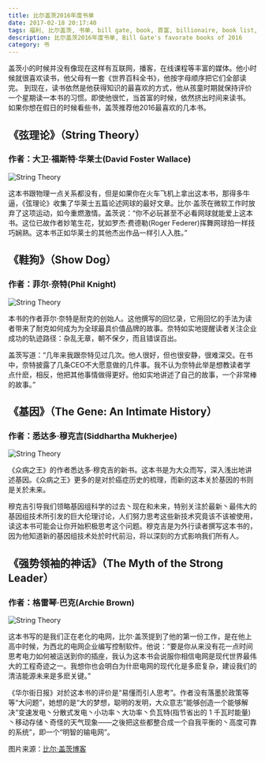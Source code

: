 ```yaml
---
title: 比尔盖茨2016年度书单
date: 2017-02-18 20:17:40
tags: 福利, 比尔盖茨, 书单, bill gate, book, 首富, billionaire, book list, 2016
description: 比尔盖茨2016年度书单, Bill Gate's favorate books of 2016
category: 书
---
```

盖茨小的时候并没有像现在这样有互联网，播客，在线课程等丰富的媒体。他小时候就很喜欢读书，他父母有一套《世界百科全书》，他按字母顺序把它们全部读完。
到现在，读书依然是他获得知识的最喜欢的方式，他从孩童时期就保持评价一个星期读一本书的习惯。即使他很忙，当首富的时候，依然挤出时间来读书。
如果你想在假日的时候看些书，盖茨推荐他2016最喜欢的几本书。

## 《弦理论》（String Theory）

### 作者：大卫·福斯特·华莱士(David Foster Wallace)
![String Theory](http://olkthwfq0.bkt.gdipper.com/string-theory.jpeg)

这本书跟物理一点关系都没有，但是如果你在火车飞机上拿出这本书，那得多牛逼，《弦理论》收集了华莱士五篇论述网球的最好文章。比尔·盖茨在微软工作时放弃了这项运动，如今重燃激情。盖茨说：“你不必玩甚至不必看网球就能爱上这本书。这位已故作者妙笔生花，犹如罗杰·费德勒(Roger Federer)挥舞网球拍一样技巧娴熟。这本书正如华莱士的其他杰出作品一样引人入胜。”

## 《鞋狗》（Show Dog）

### 作者：菲尔·奈特(Phil Knight)
![String Theory](http://olkthwfq0.bkt.gdipper.com/nike.jpg)

本书的作者菲尔·奈特是耐克的创始人。这他撰写的回忆录，它用回忆的手法为读者带来了耐克如何成为为全球最具价值品牌的故事。奈特如实地提醒读者关注企业成功的轨迹路径：杂乱无章，朝不保夕，而且错误百出。

盖茨写道：“几年来我跟奈特见过几次。他人很好，但也很安静，很难深交。在书中，奈特披露了几条CEO不大愿意做的几件事。我不认为奈特此举是想教读者学点什麽，相反，他把其他事情做得更好。他如实地讲述了自己的故事，一个非常棒的故事。”


## 《基因》（The Gene: An Intimate History）

### 作者：悉达多·穆克吉(Siddhartha Mukherjee)
![String Theory](http://olkthwfq0.bkt.gdipper.com/gene.jpg)

《众病之王》的作者悉达多·穆克吉的新书。这本书是为大众而写，深入浅出地讲述基因。《众病之王》更多的是对於癌症历史的梳理，而新的这本关於基因的书则是关於未来。

穆克吉引导我们领略基因组科学的过去丶现在和未来，特别关注於最新丶最伟大的基因组技术所引发的巨大伦理讨论，人们努力思考这些新技术究竟该不该被使用，读这本书可能会让你开始积极思考这个问题。穆克吉是为外行读者撰写这本书的，因为他知道新的基因组技术处於时代前沿，将以深刻的方式影响我们所有人。

## 《强势领袖的神话》（The Myth of the Strong Leader）

### 作者：格雷琴·巴克(Archie Brown)
![String Theory](http://olkthwfq0.bkt.gdipper.com/the-myth-of-the-strong-leaders.jpg)

这本书写的是我们正在老化的电网，比尔·盖茨提到了他的第一份工作，是在他上高中时候，为西北的电网企业编写控制软件。他说：“要是你从来没有花一点时间思考电力如何被运送到你的插座，我认为这本书会说服你相信电网是现代世界最伟大的工程奇迹之一。我想你也会明白为什麽电网的现代化是多麽复杂，建设我们的清洁能源未来是多麽关键。”

《华尔街日报》对於这本书的评价是“易懂而引人思考”。作者没有落墨於政策等等“大问题”，她想的是“大的梦想，聪明的发明，大众意志”能够创造一个能够解决“变速发电丶分散式发电丶小功率丶大功率丶负瓦特(指节省出的 1 千瓦时能量)丶移动存储丶奇怪的天气现象——之後把这些都整合成一个自我平衡的丶高度可靠的系统”，即一个“明智的输电网”。

图片来源：[比尔·盖茨博客](https://www.gatesnotes.com/About-Bill-Gates/Best-Books-2016)
